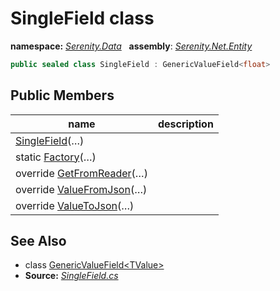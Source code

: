 # SingleField class
**namespace:** *[Serenity.Data](../README.md#serenity.data-namespace)*   **assembly**: *[Serenity.Net.Entity](../README.md)*

```csharp
public sealed class SingleField : GenericValueField<float>
```

## Public Members

| name | description |
| --- | --- |
| [SingleField](SingleField/SingleField.md)(…) |  |
| static [Factory](SingleField/Factory.md)(…) |  |
| override [GetFromReader](SingleField/GetFromReader.md)(…) |  |
| override [ValueFromJson](SingleField/ValueFromJson.md)(…) |  |
| override [ValueToJson](SingleField/ValueToJson.md)(…) |  |

## See Also

* class [GenericValueField&lt;TValue&gt;](GenericValueField-1.md)
* **Source:** *[SingleField.cs](https://github.com/serenity-is/Serenity/blob/master/src/Serenity.Net.Entity/FieldTypes/SingleField.cs)*